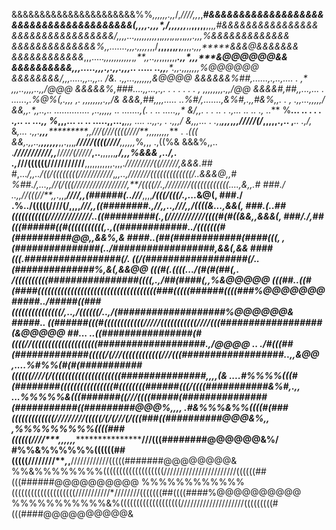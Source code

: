 &&&&&&&&&&&&&&&&&&&&&&%%*,,,,,,.,,*/,***/*//*/***,*,*,,*****#&&&&&&&&&&&&&&&&&&&
&&&&&&&&&&&&&&&&&&&&(,,,,.,,,*,/,,**,,,,***,,**,,,,,**,,,*,****#&&&&&&&&&&&&&&&&
&&&&&&&&&&&&&&&&&/,,,,...,,,,,,*,*,,*,,*,,,*,*,*,*,*,,*,,,.,,,****%&&&&&&&&&&&&&
&&&&&&&&&&&&&&%,,.......,*,,.,,*,,*,,,/**,,,,,,*,*,***,*,,,.*,,,*****&&&@&&&&&&&
&&&&&&&&&&&&*,,,.....*,,,,,,,,,,,*,*,**,,..,,*,,,,,,,*****.,,*,**,,****&@@@@@@&&
&&&&&&&&&&*,,,.....,,,.,.,,.,,,..       .....      ..,,**,*.,,.,,**,,,,,*%@@@@@@
&&&&&&&&/,,,....*.*,*,..,,..                         /&.  .,,...,,,**,,,,**&@@@@
&&&&&&%##,......,.,..,....               .               ,*  ,,,..,,,,*..,,*/@@@
&&&&&%,###....,,...,.,.             .  .      . . .  .     *,  ,,,,*,,*,,.,,*/@@
&&&&*#,##*,,...,...            . ......,.%@%(,.,,,           ,.   ,,,,,,*,,.,,/&
&&&*,##,*,,,.....          ..*%#/,.......,&%#,.,,*#&%,,.      . ,   .,,...,,,,,/
&&*,,.*,,..,..        ..............  ,..,,,,, .. .......,(. .   ..   .....,**,*
&/*,***,. .          . ..                       .        .,... ..  ..   ., ..***
%****... ..                      .            .         .  .,..     ..    ...,,*
%*,,,...            ..  ..       .....,,...,****,,, ....    ..,,.,   .     .,,,/
&*,,,...      . .,*,*****,****,****,***,*,,/////(/*,,,,,.,.. ,***..        .,/,*
&*,...    .,,.**,,,***********,,****///(/*//((((////**,,,,,,,,*,*** .      .*(((
&&,.,,..,****,,,,,,***,,.,,,*,*******/////((((///*/******,,,,,,*%*,*,,    .,((%&
&&&%,,..  .****//////////**/***,,***/*////(/////***,..**,,,,,,******,**/,,,*%&&&
,../,. *.*,*///((((((///////////**,,,,,,,,,,,.,,,.*/////////((//////***,&&&*.#*#
#,...*/,,../((/((((((((///////////*,*,*******,..,///////(((((((((((((/*..&&&@,,#
%##./,...,,//(/(((/////////////////*,**/((((//.,*///*/////((((((((((((....,&,,.#
###./ ..,,*//(((//**,,*.,,,****////,,*(######(..///***,,,,***/(((/(((/.,...*&@(,
###./ .%../(((((////(/,,,,*****///*,,((########.,//****,,..,///*,,/((((&...,&&(,
###.(..##*(((((((((((/////////////..((#########(.,(///////////((((#(#((&&,,&&&(,
###/./,##(((######((#(((((((((((,.,((############../(((((((#(##########@@,,&&%,&
####..(##(############(####(((, ,*(###############(../##################*,&&(,&&
####(((.*#################(/. ((/(##################(/..(##############%,&(,&&@@
(((#(.((((.../(#(#(##(*,. /((((((((((################((((*,.,/##(####(*,,%&@@@@@
(((##..((#(####((((((((((((((((((((((((((((((((((((###(((((######((((###%@@@@@@@
#####../#####((###(((((((((((((((/,..,*/((((((/..,*/(###################%@@@@@@&
#####.. ((######(((#((((((((((((/////(((((((((((////(((##################(&@@@@@
##... ..((################(#((((//((((((((((((((((((((###################.,/@@@@
*..  ./#(((##(#############(((((/(///((((((((((((///(((##################..,,&@@
,....%#%%(#(#(###########((((((////(/(((((((((((((((((((((###############*,,,,(&
....#%%%%(((#(########((((((((((((((((#((((((((######(((/((((###########&%#,*.,,
...%%%%%&(((#######((///((((#####(###############(###########((#########@@@%,,,,
.#&%%%&%%((((#(###(((((((((((((/////////(((((/(/(///(/(((###((##########@@@&%*,,
,%%%%%%%%%((((###((((((////****,,,,,,********************///(((########@@@@@@&%/
#%%&%%%%%%((((((##(((((////****////*******,*,**////////////(((((#######@@@@@@@@&
%%&%%%%%%%%(((((((((((((((((((///////////////////////((((((##(((######@@@@@@@@@@
%%%%%%%%%%%%((((((((((((((((((((///////////*////////(((((((##((((####%@@@@@@@@@@
%%%%%%%%%%%&%(((((((((((((((((((////////////////////(((((((((#(((####@@@@@@@@@@&
